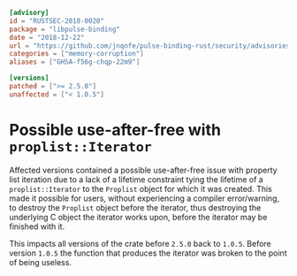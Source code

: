 ```toml
[advisory]
id = "RUSTSEC-2018-0020"
package = "libpulse-binding"
date = "2018-12-22"
url = "https://github.com/jnqnfe/pulse-binding-rust/security/advisories/GHSA-f56g-chqp-22m9"
categories = ["memory-corruption"]
aliases = ["GHSA-f56g-chqp-22m9"]

[versions]
patched = [">= 2.5.0"]
unaffected = ["< 1.0.5"]
```

# Possible use-after-free with `proplist::Iterator`

Affected versions contained a possible use-after-free issue with property list iteration
due to a lack of a lifetime constraint tying the lifetime of a `proplist::Iterator` to the
`Proplist` object for which it was created. This made it possible for users, without
experiencing a compiler error/warning, to destroy the `Proplist` object before the iterator,
thus destroying the underlying C object the iterator works upon, before the iterator may be
finished with it.

This impacts all versions of the crate before `2.5.0` back to `1.0.5`. Before version
`1.0.5` the function that produces the iterator was broken to the point of being useless.
